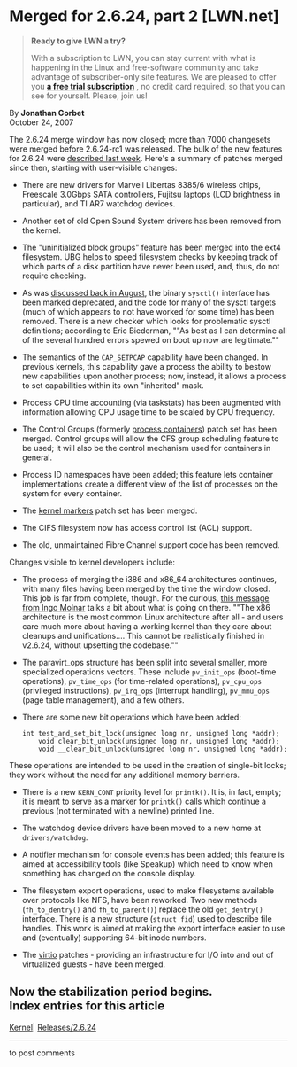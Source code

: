 # Merged for 2.6.24, part 2 [LWN.net]

> **Ready to give LWN a try?**
> 
> With a subscription to LWN, you can stay current with what is happening in the Linux and free-software community and take advantage of subscriber-only site features. We are pleased to offer you **[a free trial subscription](https://lwn.net/Promo/nst-trial/claim)** , no credit card required, so that you can see for yourself. Please, join us! 

By **Jonathan Corbet**  
October 24, 2007 

The 2.6.24 merge window has now closed; more than 7000 changesets were merged before 2.6.24-rc1 was released. The bulk of the new features for 2.6.24 were [described last week](http://lwn.net/Articles/254559/). Here's a summary of patches merged since then, starting with user-visible changes: 

  * There are new drivers for Marvell Libertas 8385/6 wireless chips, Freescale 3.0Gbps SATA controllers, Fujitsu laptops (LCD brightness in particular), and TI AR7 watchdog devices. 

  * Another set of old Open Sound System drivers has been removed from the kernel. 

  * The "uninitialized block groups" feature has been merged into the ext4 filesystem. UBG helps to speed filesystem checks by keeping track of which parts of a disk partition have never been used, and, thus, do not require checking. 

  * As was [discussed back in August](http://lwn.net/Articles/247243/), the binary `sysctl()` interface has been marked deprecated, and the code for many of the sysctl targets (much of which appears to not have worked for some time) has been removed. There is a new checker which looks for problematic sysctl definitions; according to Eric Biederman, ""As best as I can determine all of the several hundred errors spewed on boot up now are legitimate."" 

  * The semantics of the `CAP_SETPCAP` capability have been changed. In previous kernels, this capability gave a process the ability to bestow new capabilities upon another process; now, instead, it allows a process to set capabilities within its own "inherited" mask. 

  * Process CPU time accounting (via taskstats) has been augmented with information allowing CPU usage time to be scaled by CPU frequency. 

  * The Control Groups (formerly [process containers](http://lwn.net/Articles/236038/)) patch set has been merged. Control groups will allow the CFS group scheduling feature to be used; it will also be the control mechanism used for containers in general. 

  * Process ID namespaces have been added; this feature lets container implementations create a different view of the list of processes on the system for every container. 

  * The [kernel markers](http://lwn.net/Articles/245671/) patch set has been merged. 

  * The CIFS filesystem now has access control list (ACL) support. 

  * The old, unmaintained Fibre Channel support code has been removed. 




Changes visible to kernel developers include: 

  * The process of merging the i386 and x86_64 architectures continues, with many files having been merged by the time the window closed. This job is far from complete, though. For the curious, [this message from Ingo Molnar](/Articles/255681/) talks a bit about what is going on there. ""The x86 architecture is the most common Linux architecture after all - and users care much more about having a working kernel than they care about cleanups and unifications.... This cannot be realistically finished in v2.6.24, without upsetting the codebase."" 

  * The paravirt_ops structure has been split into several smaller, more specialized operations vectors. These include `pv_init_ops` (boot-time operations), `pv_time_ops` (for time-related operations), `pv_cpu_ops` (privileged instructions), `pv_irq_ops` (interrupt handling), `pv_mmu_ops` (page table management), and a few others. 

  * There are some new bit operations which have been added: 
        
        int test_and_set_bit_lock(unsigned long nr, unsigned long *addr);
            void clear_bit_unlock(unsigned long nr, unsigned long *addr);
            void __clear_bit_unlock(unsigned long nr, unsigned long *addr);
        

These operations are intended to be used in the creation of single-bit locks; they work without the need for any additional memory barriers. 

  * There is a new `KERN_CONT` priority level for `printk()`. It is, in fact, empty; it is meant to serve as a marker for `printk()` calls which continue a previous (not terminated with a newline) printed line. 

  * The watchdog device drivers have been moved to a new home at `drivers/watchdog`. 

  * A notifier mechanism for console events has been added; this feature is aimed at accessibility tools (like Speakup) which need to know when something has changed on the console display. 

  * The filesystem export operations, used to make filesystems available over protocols like NFS, have been reworked. Two new methods (`fh_to_dentry()` and `fh_to_parent()`) replace the old `get_dentry()` interface. There is a new structure (`struct fid`) used to describe file handles. This work is aimed at making the export interface easier to use and (eventually) supporting 64-bit inode numbers. 

  * The [virtio](http://lwn.net/Articles/239238/) patches - providing an infrastructure for I/O into and out of virtualized guests \- have been merged. 




Now the stabilization period begins.  
Index entries for this article  
---  
[Kernel](/Kernel/Index)| [Releases/2.6.24](/Kernel/Index#Releases-2.6.24)  
  


* * *

to post comments 
